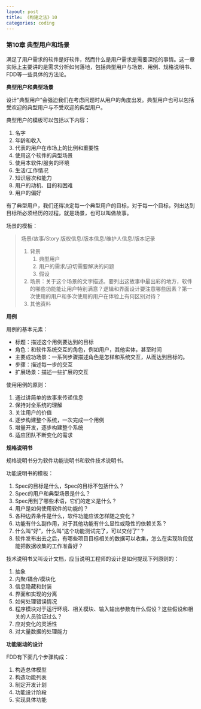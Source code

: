 ```yaml
---
layout: post
title: 《构建之法》10
categories: coding
---
```


### 第10章 典型用户和场景

满足了用户需求的软件是好软件，然而什么是用户需求是需要深挖的事情。这一章实际上主要讲的是需求分析如何落地，包括典型用户与场景、用例、规格说明书、FDD等一些具体的方法论。

<!-- more -->

**典型用户和典型场景**

设计“典型用户”会强迫我们在考虑问题时从用户的角度出发。典型用户也可以包括受欢迎的典型用户与不受欢迎的典型用户。

典型用户的模板可以包括以下内容：

1. 名字
2. 年龄和收入
3. 代表的用户在市场上的比例和重要性
4. 使用这个软件的典型场景
5. 使用本软件/服务的环境
6. 生活/工作情况
7. 知识层次和能力
8. 用户的动机、目的和困难
9. 用户的偏好

有了典型用户，我们还得决定每一个典型用户的目标，对于每一个目标，列出达到目标所必须经历的过程，就是场景，也可以叫做故事。

场景的模板：

> 场景/故事/Story
> 版权信息/版本信息/维护人信息/版本记录
>
> 1. 背景
>    1. 典型用户
>    2. 用户的需求/迫切需要解决的问题
>    3. 假设
> 2. 场景：关于这个场景的文字描述。要列出这故事中最出彩的地方，软件的哪些功能能让用户特别满意？逻辑和界面设计要注意哪些因素？第一次使用的用户和多次使用的用户在体验上有何区别对待？
> 3. 其他资料

**用例**

用例的基本元素：

* 标题：描述这个用例要达到的目标
* 角色：和软件系统交互的角色，例如用户，其他实体，甚至时间
* 主要成功场景：一系列步骤描述角色是怎样和系统交互，从而达到目标的。
* 步骤：描述每一步的交互
* 扩展场景：描述一些扩展的交互

使用用例的原则：

1. 通过讲简单的故事来传递信息
2. 保持对全系统的理解
3. 关注用户的价值
4. 逐步构建整个系统，一次完成一个用例
5. 增量开发，逐步构建整个系统
6. 适应团队不断变化的需求

**规格说明书**

规格说明书分为软件功能说明书和软件技术说明书。

功能说明书的模板：

1. Spec的目标是什么，Spec的目标不包括什么？
2. Spec的用户和典型场景是什么？
3. Spec用到了哪些术语，它们的定义是什么？
4. 用户是如何使用软件的功能的？
5. 各种边界条件是什么，软件功能应该怎样随之变化？
6. 功能有什么副作用，对于其他功能有什么显性或隐性的依赖关系？
7. 什么叫“好”，什么叫“这个功能测试完了，可以交付了”？
8. 软件发布出去之后，有哪些项目目标相关的数据可以收集，怎么在实现阶段就能把数据收集的工作准备好？

技术说明书又叫设计文档，应当说明工程师的设计是如何提现下列原则的：

1. 抽象
2. 内聚/耦合/模块化
3. 信息隐藏和封装
4. 界面和实现的分离
5. 如何处理错误情况
6. 程序模块对于运行环境、相关模块、输入输出参数有什么假设？这些假设和相关的人员验证过么？
7. 应对变化的灵活性
8. 对大量数据的处理能力

**功能驱动的设计**

FDD有下面几个步骤构成：

1. 构造总体模型
2. 构造功能列表
3. 制定开发计划
4. 功能设计阶段
5. 实现具体功能

